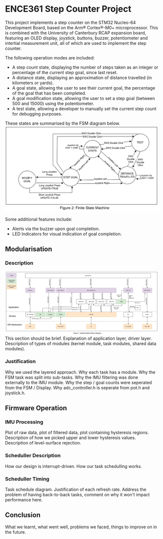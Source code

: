 # ENCE361 Step Counter Project

This project implements a step counter on the STM32 Nucleo-64 Development Board, based on the Arm® Cortex®-M0+ microprocessor. This is combined with the University of Canterbury RCAP expansion board, featuring an OLED display, joystick, buttons, buzzer, potentiometer and intertial measurement unit, all of which are used to implement the step counter.

The following operation modes are included:
- A step count state, displaying the number of steps taken as an integer or percentage of the current step goal, since last reset.
- A distance state, displaying an approximation of distance travelled (in kilometers or yards).
- A goal state, allowing the user to see their current goal, the percentage of the goal that has been completed.
- A goal modification state, allowing the user to set a step goal (between 500 and 15000) using the potentiometer.
- A test state, allowing a developer to manually set the current step count for debugging purposes.

These states are summarised by the FSM diagram below.
![FSM](fsm.png)

Some additional features include:
- Alerts via the buzzer upon goal completion.
- LED Indicators for visual indication of goal completion.

## Modularisation
### Description
![Block Diagram](block-diagram.png)
This section should be brief. Explanation of application layer, driver layer. Description of types of modules (kernel module, task modules, shared data modules).

### Justification
Why we used the layered approach. Why each task has a module. Why the FSM task was split into sub-tasks. Why the IMU filtering was done externally to the IMU module. Why the step / goal counts were seperated from the FSM / Display. Why adc_controller.h is seperate from pot.h and joystick.h. 

## Firmware Operation

### IMU Processing
Plot of raw data, plot of filtered data, plot containing hysteresis regions. Description of how we picked upper and lower hysteresis values. Description of level-surface rejection. 

### Scheduller Description
How our design is interrupt-driven. How our task schedulling works. 

### Scheduller Timing
Task schedule diagram. Justification of each refresh rate. Address the problem of having back-to-back tasks, comment on why it won't impact performance here.

## Conclusion
What we learnt, what went well, problems we faced, things to improve on in the future.